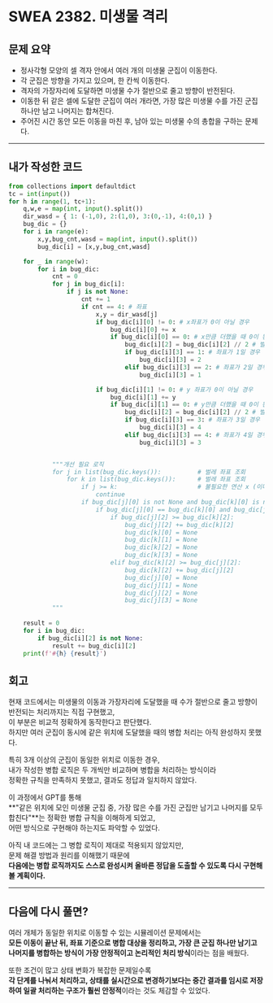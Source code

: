 # SWEA 2382. 미생물 격리

## 문제 요약

- 정사각형 모양의 셀 격자 안에서 여러 개의 미생물 군집이 이동한다.
- 각 군집은 방향을 가지고 있으며, 한 칸씩 이동한다.
- 격자의 가장자리에 도달하면 미생물 수가 절반으로 줄고 방향이 반전된다.
- 이동한 뒤 같은 셀에 도달한 군집이 여러 개라면, 가장 많은 미생물 수를 가진 군집 하나만 남고 나머지는 합쳐진다.
- 주어진 시간 동안 모든 이동을 마친 후, 남아 있는 미생물 수의 총합을 구하는 문제다.

---

## 내가 작성한 코드

```python
from collections import defaultdict
tc = int(input())
for h in range(1, tc+1):
    q,w,e = map(int, input().split())
    dir_wasd = { 1: (-1,0), 2:(1,0), 3:(0,-1), 4:(0,1) }
    bug_dic = {}
    for i in range(e):
        x,y,bug_cnt,wasd = map(int, input().split())
        bug_dic[i] = [x,y,bug_cnt,wasd]

    for _ in range(w):
        for i in bug_dic:
            cnt = 0
            for j in bug_dic[i]:
                if j is not None:
                    cnt += 1
                    if cnt == 4: # 좌표
                        x,y = dir_wasd[j]
                        if bug_dic[i][0] != 0: # x좌표가 0이 아닐 경우
                            bug_dic[i][0] += x
                            if bug_dic[i][0] == 0: # x만큼 더했을 때 0이 된 경우
                                bug_dic[i][2] = bug_dic[i][2] // 2 # 벌레 절반만 남김
                                if bug_dic[i][3] == 1: # 좌표가 1일 경우
                                    bug_dic[i][3] = 2 
                                elif bug_dic[i][3] == 2: # 좌표가 2일 경우
                                    bug_dic[i][3] = 1

                        if bug_dic[i][1] != 0: # y 좌표가 0이 아닐 경우
                            bug_dic[i][1] += y
                            if bug_dic[i][1] == 0: # y만큼 더했을 때 0이 된 경우
                                bug_dic[i][2] = bug_dic[i][2] // 2 # 벌레 절반만 남김
                                if bug_dic[i][3] == 3: # 좌표가 3일 경우
                                    bug_dic[i][3] = 4
                                elif bug_dic[i][3] == 4: # 좌표가 4일 경우
                                    bug_dic[i][3] = 3


            """개선 필요 로직
            for j in list(bug_dic.keys()):          # 벌레 좌표 조회
                for k in list(bug_dic.keys()):      # 벌레 좌표 조회
                    if j >= k:                      # 불필요한 연산 x (이미 비교한 경우)
                        continue
                    if bug_dic[j][0] is not None and bug_dic[k][0] is not None:
                        if bug_dic[j][0] == bug_dic[k][0] and bug_dic[j][1] == bug_dic[k][1]:
                            if bug_dic[j][2] >= bug_dic[k][2]:
                                bug_dic[j][2] += bug_dic[k][2]
                                bug_dic[k][0] = None
                                bug_dic[k][1] = None
                                bug_dic[k][2] = None
                                bug_dic[k][3] = None
                            elif bug_dic[k][2] >= bug_dic[j][2]:
                                bug_dic[k][2] += bug_dic[j][2]
                                bug_dic[j][0] = None
                                bug_dic[j][1] = None
                                bug_dic[j][2] = None
                                bug_dic[j][3] = None
            """
                                
    result = 0
    for i in bug_dic:
        if bug_dic[i][2] is not None:
            result += bug_dic[i][2]
    print(f'#{h} {result}')
```

## 회고

현재 코드에서는 미생물의 이동과 가장자리에 도달했을 때 수가 절반으로 줄고 방향이 반전되는 처리까지는 직접 구현했고,  
이 부분은 비교적 정확하게 동작한다고 판단했다.  
하지만 여러 군집이 동시에 같은 위치에 도달했을 때의 병합 처리는 아직 완성하지 못했다.

특히 3개 이상의 군집이 동일한 위치로 이동한 경우,  
내가 작성한 병합 로직은 두 개씩만 비교하며 병합을 처리하는 방식이라  
정확한 규칙을 만족하지 못했고, 결과도 정답과 일치하지 않았다.

이 과정에서 GPT를 통해  
**"같은 위치에 모인 미생물 군집 중, 가장 많은 수를 가진 군집만 남기고 나머지를 모두 합친다"**는 정확한 병합 규칙을 이해하게 되었고,  
어떤 방식으로 구현해야 하는지도 파악할 수 있었다.

아직 내 코드에는 그 병합 로직이 제대로 적용되지 않았지만,  
문제 해결 방법과 원리를 이해했기 때문에  
**다음에는 병합 로직까지도 스스로 완성시켜 올바른 정답을 도출할 수 있도록 다시 구현해볼 계획이다.**

---

## 다음에 다시 풀면?

여러 개체가 동일한 위치로 이동할 수 있는 시뮬레이션 문제에서는  
**모든 이동이 끝난 뒤, 좌표 기준으로 병합 대상을 정리하고, 가장 큰 군집 하나만 남기고 나머지를 병합하는 방식이 가장 안정적이고 논리적인 처리 방식**이라는 점을 배웠다.

또한 조건이 많고 상태 변화가 복잡한 문제일수록  
**각 단계를 나눠서 처리하고, 상태를 실시간으로 변경하기보다는 중간 결과를 임시로 저장하여 일괄 처리하는 구조가 훨씬 안정적**이라는 것도 체감할 수 있었다.
